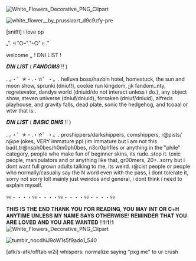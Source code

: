 
![White_Flowers_Decorative_PNG_Clipart](https://github.com/user-attachments/assets/34e03407-0aae-47bd-9e7a-1b7d2eff8c21)

![white_flower__by_prussiaart_d9c9zfy-pre](https://github.com/user-attachments/assets/b66b4601-fd2f-4dbc-b390-dd5f7804b531)

[sniffl] i love pp

ₓ˚. ୭ ˚○◦˚.˚◦○˚ ୧ .˚

welcome ,, ! DNI LIST !


𝑫𝑵𝑰 𝑳𝑰𝑺𝑻 ( 𝑭𝑨𝑵𝑫𝑶𝑴𝑺 !! )

. 。・゜✭・.・✫゜・。. helluva boss/hazbin hotel, homestuck, the sun and moon show, sprunki (dniuf!), cookie run kingdom, jjk fandom..nty, regretevator, dandys world (dniuid/do not interact unless i do.), any object show, steven universe (dniuf/dniuid), forsaken (dniuf/dniuid), alfreds playhouse, and gravity falls, dead plate, sonic the hedgehog, and tcoaal or wtvr that is..

𝑫𝑵𝑰 𝑳𝑰𝑺𝑻 ( 𝑩𝑨𝑺𝑰𝑪 𝑫𝑵𝑰𝑺 !! )

. 。・゜✭・.・✫゜・。. proshippers/darkshippers, comshippers, r@pists/ r@pe jokes, VERY immature ppl (im immature but i am not this bad),tr@nsph0bes/h0m0ph0bes, n3cr0ph1les or anything in the "phile" category, people who make fun of beginner skins, its rude..stop it. toxic people, manipulators and or anything like that, gr00mers, 20+..sorry but i dont want full grown adults talking to me, its weird. r@cist people or people who normally/casually say the N word even with the pass, i dont tolerate it, sorry not sorry lol! mainly just weirdos and general, i dont think i need to explain myself.




୨୧・・・・୨୧・・・・୨୧・・・・୨୧・・・・୨୧

𝐓𝐇𝐈𝐒 𝐈𝐒 𝐓𝐇𝐄 𝐄𝐍𝐃 𝐓𝐇𝐀𝐍𝐊 𝐘𝐎𝐔 𝐅𝐎𝐑 𝐑𝐄𝐀𝐃𝐈𝐍𝐆, 𝐘𝐎𝐔 𝐌𝐀𝐘 𝐈𝐍𝐓 𝐎𝐑 𝐂+𝐇 𝐀𝐍𝐘𝐓𝐈𝐌𝐄 𝐔𝐍𝐋𝐄𝐒𝐒 𝐌𝐘 𝐍𝐀𝐌𝐄 𝐒𝐀𝐘𝐒 𝐎𝐓𝐇𝐄𝐑𝐖𝐈𝐒𝐄! 𝐑𝐄𝐌𝐈𝐍𝐃𝐄𝐑 𝐓𝐇𝐀𝐓 𝐘𝐎𝐔 𝐀𝐑𝐄 𝐋𝐎𝐕𝐄𝐃 𝐀𝐍𝐃 𝐘𝐎𝐔 𝐀𝐑𝐄 𝐖𝐀𝐍𝐓𝐄𝐃 !!𝟏!𝟏!𝟏
![White_Flowers_Decorative_PNG_Clipart](https://github.com/user-attachments/assets/d621cf36-d757-471e-b65d-14d870dd55d1)




![tumblr_nocdhiJ9oW1s5f9ado1_540](https://github.com/user-attachments/assets/307b04ae-cd31-400c-9c35-9f1c85df719d)






[afk/s-afk/offtab w2i] whispers: normalize saying "pxg me" to ur crush

